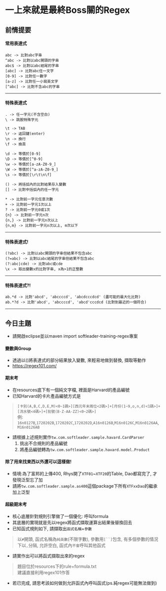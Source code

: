 # 一上來就是最終Boss關的Regex

## 前情提要

#### 常用表達式
```
abc -> 比對abc字串
^abc -> 比對以abc開頭的字串
abc$ -> 比對以abc結尾的字串
[abc] -> 比對abc任一文字
[0-9] -> 比對任一數字
[a-z] -> 比對任一小寫英文字
[^abc] -> 比對不含abc的字串
```
---
#### 特殊表達式
```
. -> 任一字元(不含空白)
\ -> 跳脫特殊字元

\t -> TAB
\r -> 返回鍵(enter)
\n -> 換行
\f -> 換頁

\d -> 等價於[0-9]
\D -> 等價於[^0-9]
\w -> 等價於[a-zA-Z0-9_]
\W -> 等價於[^a-zA-Z0-9_]
\s -> 等價於[\r\t\n\f]

() -> 將括弧內的比對結果存入變數
[] -> 比對中括弧內的任一字元

* -> 比對前一字元任意次數
+ -> 比對前一字元1次以上
? -> 比對前一字元0或1次
{n} -> 比對前一字元n次
{n,} -> 比對前一字元n次以上
{n,m} -> 比對前一字元n次以上, m次以下
```
---
#### 特殊表達式!
```
(?abc) -> 比對以abc開頭的字串但結果不包含abc
(?=abc) -> 比對以abc結尾的字串但結果不包含abc
(?:abc|cde) -> 比對abc或cde
\x -> 取出變數x的比對字串, x為>1的正整數
```
---
#### 特殊表達式?!
```
ab.*d -> 比對'abcd', 'abccccd', 'abcdcccdcd' (盡可能的最大化比對)
ab.*?d -> 比對'abcd', 'abccccd', 'abcd'cccdcd (比對到最近的一個符合)
```
---

## 今日主題
- 請開啟eclipse並以maven import softleader-training-regex專案

#### 變數與Group
- 透過以()將表達式的部分結果放入變數, 來輕易地做到替換, 擷取等動作
- https://regex101.com/

#### 期末考
- 在resources底下有一個純文字檔, 裡面是Harvard的產品編號
- 已知Harvard的卡片產品編號方式是
> `[卡別(A,B,C,D,E,M)<0~1碼>][西元年末兩位<2碼>]+[月份(1~9,o,n,d)<1碼>]+[流水號<4碼>]+[批號(B-Z-AA-ZZ)<0~2碼>]`  
> 例: `16n0127B`,`1720202B`,`1720202C`,`1720202D`,`A16n0126B`,`M16n0126C`,`M16n0126AA`,`M16n0126AB`
- 請根據上述規則實作`tw.com.softleader.sample.havard.CardParser`
	1. 挑出不合規則的產品編號
	2. 將產品編號轉為`tw.com.softleader.sample.havard.model.Product`

#### 除了用來找東西以外還可以這樣做!
- 情境:為了富邦的上傳400, Rhys開了`XTF01`~`XTF20`的Table, Dao都寫完了, 才發現泛型忘了加
- 請將`tw.com.softleader.sample.as400`這個package下所有`XTFxxDao`的繼承加上泛型

#### 超級期末考
- 核心底層針對規則引擎做了一個優化: 呼叫formula
- 其底層的實現就是先以regex將函式擷取運算出結果後替換回去
- 已知函式規則如下, 請擷取出`函式名稱`+`參數`
> 以`#`開頭, 函式名稱為`純英數`(不限字數), 參數用`[``]`包含, 有多個參數的情況下以`,`分隔, 允許空白, 函式內`不會`呼叫其他函式
- 請實作出可以將函式擷取出來的regex
> 題目位於resources下的rule+formula.txt  
> 建議直接利用regex101作答
- 若已完成, 請思考該如何做到允許函式內呼叫函式(ps.純regex可能無法做到)
